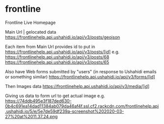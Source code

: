 # frontline
Frontline Live Homepage

Main Url | gelocated data
https://frontlinehelp.api.ushahidi.io/api/v3/posts/geojson

Each item from Main Url provides id to put in 
https://frontlinehelp.api.ushahidi.io/api/v3/posts/[id]
e.g.
https://frontlinehelp.api.ushahidi.io/api/v3/posts/68
https://frontlinehelp.api.ushahidi.io/api/v3/posts/65

Also have Web forms submitted by "users" (in response to Ushahidi emails or something similar)
https://frontlinehelp.api.ushahidi.io/api/v3/forms/[id]

Then Images data
https://frontlinehelp.api.ushahidi.io/api/v3/media/[id]

Giving us data to form url to get actual image e.g. 
https://74ddb495e3f187ded630-0b4c691ea14dad11384ab079da46af4f.ssl.cf2.rackcdn.com/frontlinehelp.api.ushahidi.io/5/e/5e7de59df239a-screenshot%202020-03-27%20at%2011.37.24.png